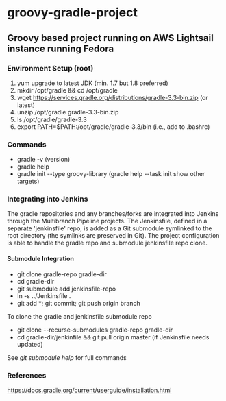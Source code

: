 # groovy-gradle-project

## Groovy based project running on AWS Lightsail instance running Fedora

### Environment Setup (root)

1. yum upgrade to latest JDK (min. 1.7 but 1.8 preferred)
2. mkdir /opt/gradle && cd /opt/gradle
3. wget https://services.gradle.org/distributions/gradle-3.3-bin.zip (or latest)
4. unzip /opt/gradle gradle-3.3-bin.zip
5. ls /opt/gradle/gradle-3.3
6. export PATH=$PATH:/opt/gradle/gradle-3.3/bin (i.e., add to .bashrc)

### Commands

* gradle -v (version)
* gradle help
* gradle init --type groovy-library (gradle help --task init show other targets)

### Integrating into Jenkins

The gradle repositories and any branches/forks are integrated into Jenkins 
through the Multibranch Pipeline projects. The Jenkinsfile, defined in a separate
'jenkinsfile' repo, is added as a Git submodule symlinked to the root directory 
(the symlinks are preserved in Git). The project configuration is able to handle 
the gradle repo and submodule jenkinsfile repo clone.

#### Submodule Integration

* git clone gradle-repo gradle-dir
* cd gradle-dir
* git submodule add jenkinsfile-repo
* ln -s ../Jenkinsfile .
* git add \*; git commit; git push origin branch

To clone the gradle and jenkinsfile submodule repo

* git clone --recurse-submodules gradle-repo gradle-dir
* cd gradle-dir/jenkinfile && git pull origin master (if Jenkinsfile needs updated)

See _git submodule help_ for full commands 


### References

https://docs.gradle.org/current/userguide/installation.html
